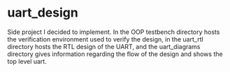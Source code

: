# uart_design
Side project I decided to implement. In the OOP testbench directory hosts the verification environment used to verify the design, in the uart_rtl directory hosts the RTL design of the UART, and the uart_diagrams directory gives information regarding the flow of the design and shows the top level uart. 
